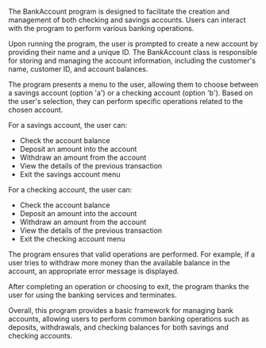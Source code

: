 
The BankAccount program is designed to facilitate the creation and management of both checking and savings accounts. Users can interact with the program to perform various banking operations.

Upon running the program, the user is prompted to create a new account by providing their name and a unique ID. The BankAccount class is responsible for storing and managing the account information, including the customer's name, customer ID, and account balances.

The program presents a menu to the user, allowing them to choose between a savings account (option 'a') or a checking account (option 'b'). Based on the user's selection, they can perform specific operations related to the chosen account.

For a savings account, the user can:
- Check the account balance
- Deposit an amount into the account
- Withdraw an amount from the account
- View the details of the previous transaction
- Exit the savings account menu

For a checking account, the user can:
- Check the account balance
- Deposit an amount into the account
- Withdraw an amount from the account
- View the details of the previous transaction
- Exit the checking account menu

The program ensures that valid operations are performed. For example, if a user tries to withdraw more money than the available balance in the account, an appropriate error message is displayed.

After completing an operation or choosing to exit, the program thanks the user for using the banking services and terminates.

Overall, this program provides a basic framework for managing bank accounts, allowing users to perform common banking operations such as deposits, withdrawals, and checking balances for both savings and checking accounts.
